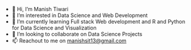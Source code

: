 - 👋 Hi, I’m Manish Tiwari
- 👀 I’m interested in Data Science and Web Development
- 🌱 I’m currently learning Full stack Web development and R and Python for Data Science and Visualization
- 💞️ I’m looking to collaborate on Data Science Projects
- 📫 Reachout to me on manishsit13@gmail.com

<!---
manish-9245/manish-9245 is a ✨ special ✨ repository because its `README.md` (this file) appears on your GitHub profile.
You can click the Preview link to take a look at your changes.
--->
